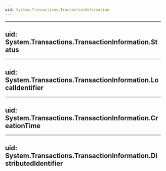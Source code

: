 ```yaml
---
uid: System.Transactions.TransactionInformation
---
```


---
uid: System.Transactions.TransactionInformation.Status
---

---
uid: System.Transactions.TransactionInformation.LocalIdentifier
---

---
uid: System.Transactions.TransactionInformation.CreationTime
---

---
uid: System.Transactions.TransactionInformation.DistributedIdentifier
---
